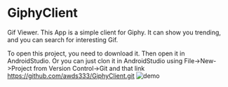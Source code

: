 # GiphyClient
Gif Viewer.
This App is a simple client for Giphy.
It can show you trending, and you can search for interesting Gif.

To open this project, you need to download it.
Then open it in AndroidStudio.
Or you can just clon it in AndroidStudio using File->New->Project from Version Control->Git
and that link   https://github.com/awds333/GiphyClient.git
![demo](https://sun9-48.userapi.com/c857120/v857120879/1ad4a4/qb8dtjksnf4.jpg)
